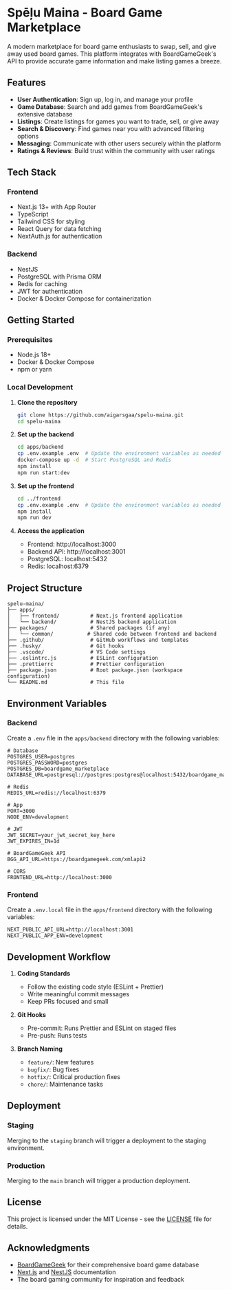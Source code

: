 # Spēļu Maina - Board Game Marketplace

A modern marketplace for board game enthusiasts to swap, sell, and give away used board games. This platform integrates with BoardGameGeek's API to provide accurate game information and make listing games a breeze.

## Features

- **User Authentication**: Sign up, log in, and manage your profile
- **Game Database**: Search and add games from BoardGameGeek's extensive database
- **Listings**: Create listings for games you want to trade, sell, or give away
- **Search & Discovery**: Find games near you with advanced filtering options
- **Messaging**: Communicate with other users securely within the platform
- **Ratings & Reviews**: Build trust within the community with user ratings

## Tech Stack

### Frontend
- Next.js 13+ with App Router
- TypeScript
- Tailwind CSS for styling
- React Query for data fetching
- NextAuth.js for authentication

### Backend
- NestJS
- PostgreSQL with Prisma ORM
- Redis for caching
- JWT for authentication
- Docker & Docker Compose for containerization

## Getting Started

### Prerequisites

- Node.js 18+
- Docker & Docker Compose
- npm or yarn

### Local Development

1. **Clone the repository**
   ```bash
   git clone https://github.com/aigarsgaa/spelu-maina.git
   cd spelu-maina
   ```

2. **Set up the backend**
   ```bash
   cd apps/backend
   cp .env.example .env  # Update the environment variables as needed
   docker-compose up -d  # Start PostgreSQL and Redis
   npm install
   npm run start:dev
   ```

3. **Set up the frontend**
   ```bash
   cd ../frontend
   cp .env.example .env  # Update the environment variables as needed
   npm install
   npm run dev
   ```

4. **Access the application**
   - Frontend: http://localhost:3000
   - Backend API: http://localhost:3001
   - PostgreSQL: localhost:5432
   - Redis: localhost:6379

## Project Structure

```
spelu-maina/
├── apps/
│   ├── frontend/          # Next.js frontend application
│   └── backend/           # NestJS backend application
├── packages/              # Shared packages (if any)
│   └── common/           # Shared code between frontend and backend
├── .github/               # GitHub workflows and templates
├── .husky/                # Git hooks
├── .vscode/               # VS Code settings
├── .eslintrc.js           # ESLint configuration
├── .prettierrc            # Prettier configuration
├── package.json           # Root package.json (workspace configuration)
└── README.md              # This file
```

## Environment Variables

### Backend

Create a `.env` file in the `apps/backend` directory with the following variables:

```env
# Database
POSTGRES_USER=postgres
POSTGRES_PASSWORD=postgres
POSTGRES_DB=boardgame_marketplace
DATABASE_URL=postgresql://postgres:postgres@localhost:5432/boardgame_marketplace

# Redis
REDIS_URL=redis://localhost:6379

# App
PORT=3000
NODE_ENV=development

# JWT
JWT_SECRET=your_jwt_secret_key_here
JWT_EXPIRES_IN=1d

# BoardGameGeek API
BGG_API_URL=https://boardgamegeek.com/xmlapi2

# CORS
FRONTEND_URL=http://localhost:3000
```

### Frontend

Create a `.env.local` file in the `apps/frontend` directory with the following variables:

```env
NEXT_PUBLIC_API_URL=http://localhost:3001
NEXT_PUBLIC_APP_ENV=development
```

## Development Workflow

1. **Coding Standards**
   - Follow the existing code style (ESLint + Prettier)
   - Write meaningful commit messages
   - Keep PRs focused and small

2. **Git Hooks**
   - Pre-commit: Runs Prettier and ESLint on staged files
   - Pre-push: Runs tests

3. **Branch Naming**
   - `feature/`: New features
   - `bugfix/`: Bug fixes
   - `hotfix/`: Critical production fixes
   - `chore/`: Maintenance tasks

## Deployment

### Staging

Merging to the `staging` branch will trigger a deployment to the staging environment.

### Production

Merging to the `main` branch will trigger a production deployment.

## License

This project is licensed under the MIT License - see the [LICENSE](LICENSE) file for details.

## Acknowledgments

- [BoardGameGeek](https://boardgamegeek.com/) for their comprehensive board game database
- [Next.js](https://nextjs.org/) and [NestJS](https://nestjs.com/) documentation
- The board gaming community for inspiration and feedback
